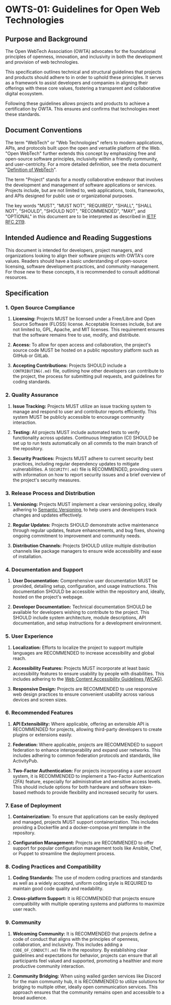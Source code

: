 # OWTS-01: Guidelines for Open Web Technologies

## Purpose and Background

The Open WebTech Association (OWTA) advocates for the foundational principles of openness, innovation, and inclusivity in both the development and provision of web technologies.

This specification outlines technical and structural guidelines that projects and products should adhere to in order to uphold these principles. It serves as a framework to assist developers and companies in aligning their offerings with these core values, fostering a transparent and collaborative digital ecosystem.

Following these guidelines allows projects and products to achieve a certification by OWTA. This ensures and confirms that technologies meet these standards.

## Document Conventions

The term "WebTech" or "Web Technologies" refers to modern applications, APIs, and protocols built upon the open and versatile platform of the Web. "Open WebTech" further extends this concept by emphasizing free and open-source software principles, inclusivity within a friendly community, and user-centricity. For a more detailed definition, see the meta document "[Definition of WebTech](/meta/webtech-definition.md)".

The term "Project" stands for a mostly collaborative endeavor that involves the development and management of software applications or services. Projects include, but are not limited to, web applications, tools, frameworks, and APIs designed for public use or organizational purposes.

The key words "MUST", "MUST NOT", "REQUIRED", "SHALL", "SHALL NOT", "SHOULD", "SHOULD NOT", "RECOMMENDED", "MAY", and "OPTIONAL" in this document are to be interpreted as described in [IETF RFC 2119](https://datatracker.ietf.org/doc/html/rfc2119).

## Intended Audience and Reading Suggestions

This document is intended for developers, project managers, and organizations looking to align their software projects with OWTA's core values. Readers should have a basic understanding of open-source licensing, software development practices, and community management. For those new to these concepts, it is recommended to consult additional resources.

## Specification

### 1. Open Source Compliance

1. **Licensing:** Projects MUST be licensed under a Free/Libre and Open Source Software (FLOSS) license. Acceptable licenses include, but are not limited to, GPL, Apache, and MIT licenses. This requirement ensures that the software remains free to use, modify, and distribute.

2. **Access:** To allow for open access and collaboration, the project's source code MUST be hosted on a public repository platform such as GitHub or GitLab.

3. **Accepting Contributions:** Projects SHOULD include a `CONTRIBUTING(.md)` file, outlining how other developers can contribute to the project, the process for submitting pull requests, and guidelines for coding standards.

### 2. Quality Assurance

1. **Issue Tracking:** Projects MUST utilize an issue tracking system to manage and respond to user and contributor reports efficiently. This system MUST be publicly accessible to encourage community interaction.

2. **Testing:** All projects MUST include automated tests to verify functionality across updates. Continuous Integration (CI) SHOULD be set up to run tests automatically on all commits to the main branch of the repository.

3. **Security Practices:** Projects MUST adhere to current security best practices, including regular dependency updates to mitigate vulnerabilities. A `SECURITY(.md)` file is RECOMMENDED, providing users with information on how to report security issues and a brief overview of the project's security measures.

### 3. Release Process and Distribution

1. **Versioning:** Projects MUST implement a clear versioning policy, ideally adhering to [Semantic Versioning](https://semver.org/), to help users and developers track changes and updates effectively.

2. **Regular Updates:** Projects SHOULD demonstrate active maintenance through regular updates, feature enhancements, and bug fixes, showing ongoing commitment to improvement and community needs.

3. **Distribution Channels:** Projects SHOULD utilize multiple distribution channels like package managers to ensure wide accessibility and ease of installation.

### 4. Documentation and Support

1. **User Documentation:** Comprehensive user documentation MUST be provided, detailing setup, configuration, and usage instructions. This documentation SHOULD be accessible within the repository and, ideally, hosted on the project's webpage.

2. **Developer Documentation:** Technical documentation SHOULD be available for developers wishing to contribute to the project. This SHOULD include system architecture, module descriptions, API documentation, and setup instructions for a development environment.

### 5. User Experience

1. **Localization:** Efforts to localize the project to support multiple languages are RECOMMENDED to increase accessibility and global reach.

2. **Accessibility Features:** Projects MUST incorporate at least basic accessibility features to ensure usability by people with disabilities. This includes adhering to the [Web Content Accessibility Guidelines (WCAG)](https://www.w3.org/WAI/standards-guidelines/wcag/).

3. **Responsive Design:** Projects are RECOMMENDED to use responsive web design practices to ensure convenient usability across various devices and screen sizes.

### 6. Recommended Features

1. **API Extensibility:** Where applicable, offering an extensible API is RECOMMENDED for projects, allowing third-party developers to create plugins or extensions easily.

2. **Federation:** Where applicable, projects are RECOMMENDED to support federation to enhance interoperability and expand user networks. This includes adhering to common federation protocols and standards, like ActivityPub.

3. **Two-Factor Authentication:** For projects incorporating a user account system, it is RECOMMENDED to implement a Two-Factor Authentication (2FA) feature, especially for administrative and sensitive access levels. This should include options for both hardware and software token-based methods to provide flexibility and increased security for users.

### 7. Ease of Deployment

1. **Containerization:** To ensure that applications can be easily deployed and managed, projects MUST support containerization. This includes providing a Dockerfile and a docker-compose.yml template in the repository.

2. **Configuration Management:** Projects are RECOMMENDED to offer support for popular configuration management tools like Ansible, Chef, or Puppet to streamline the deployment process.

### 8. Coding Practices and Compatibility

1. **Coding Standards:** The use of modern coding practices and standards as well as a widely accepted, uniform coding style is REQUIRED to maintain good code quality and readability.

2. **Cross-platform Support:** It is RECOMMENDED that projects ensure compatibility with multiple operating systems and platforms to maximize user reach.

### 9. Community

1. **Welcoming Community:** It is RECOMMENDED that projects define a code of conduct that aligns with the principles of openness, collaboration, and inclusivity. This includes adding a `CODE_OF_CONDUCT(.md)` file in the repository. By establishing clear guidelines and expectations for behavior, projects can ensure that all participants feel valued and supported, promoting a healthier and more productive community interaction.

2. **Community Bridging:** When using walled garden services like Discord for the main community hub, it is RECOMMENDED to utilize solutions for bridging to multiple other, ideally open communication services. This approach ensures that the community remains open and accessible to a broad audience.
